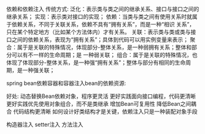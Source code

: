 依赖和依赖注入
传统方式:
泛化：表示类与类之间的继承关系、接口与接口之间的继承关系；
实现：表示类对接口的实现；
依赖：当类与类之间有使用关系时就属于依赖关系，不同于关联关系，依赖不具有“拥有关系”，而是一种“相识
关系”，只在某个特定地方（比如某个方法体内）才有关系。
关联：表示类与类或类与接口之间的依赖关系，表现为“拥有关系”；具体到代码可以用实例变量来表示；
聚合：属于是关联的特殊情况，体现部分-整体关系，是一种弱拥有关系；整体和部分可以有不一样的生命周期；是
一种弱关联；
组合：属于是关联的特殊情况，也体现了体现部分-整体关系，是一种强“拥有关系”；整体与部分有相同的生命周
期，是一种强关联；

spring bean依赖容器和容器注入bean的依赖资源:

好处:
动态替换Bean依赖对象，程序更灵活
更好实践面向接口编程，代码更清晰
更好实践优先使用对象组合，而不是类继承
增加Bean可复用性
降低Bean之间耦合
代码结构更清晰
如何设计好类结构才是关键，依赖注入只是一种装配对象手段

构造器注入
setter注入
方法注入